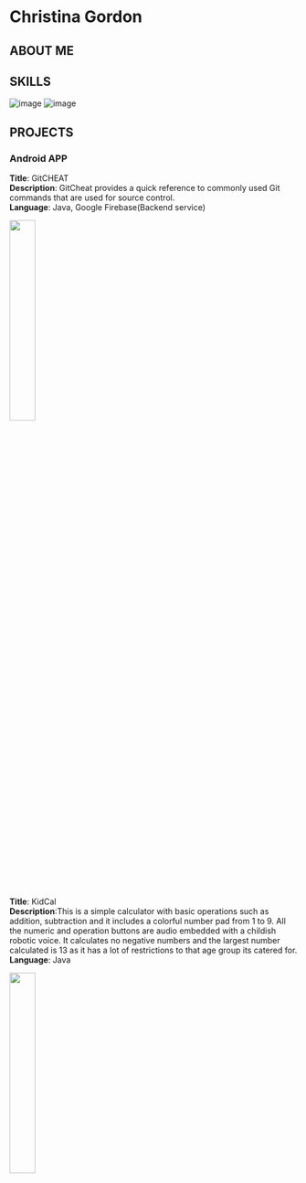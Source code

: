 # Christina Gordon

## ABOUT ME

## SKILLS

![image](https://github.com/user-attachments/assets/94a12613-3202-4d23-9c15-23fc1ab6ffd0)
![image](https://github.com/user-attachments/assets/294951e9-0688-48e5-9485-d84bf8dfc0de)







## PROJECTS

### Android APP<br>
**Title**: GitCHEAT<br>
**Description**: GitCheat provides a quick reference to commonly used Git commands that are used for source control.<br>
**Language**: Java, Google Firebase(Backend service)<br>
<!--![Alt Text](images/AndroidAppGitCheat.gif) -->
<img src="images/AndroidAppGitCheat.gif" width="30%"/> <br>

**Title**: KidCal<br>
**Description**:This is a simple calculator with basic operations such as addition, subtraction and it includes a colorful number pad from 1 to 9. All the numeric and operation buttons are audio embedded with a childish robotic voice. It calculates no negative numbers and the largest number calculated is 13 as it has a lot of restrictions to that age group its catered for.<br>
**Language**: Java<br>

<img src="images/AndroidAppKidCal.gif" width="30%"/><br>


